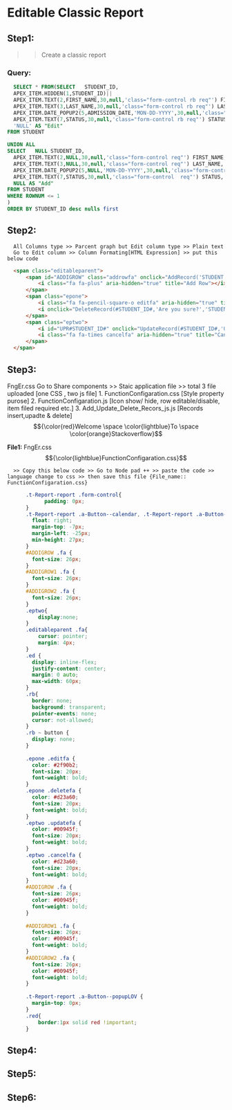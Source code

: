 # Editable Classic Report
## Step1:
  >> Create a classic report
  ### Query:
  ```SQL
    SELECT * FROM(SELECT   STUDENT_ID, 
    APEX_ITEM.HIDDEN(1,STUDENT_ID)||
    APEX_ITEM.TEXT(2,FIRST_NAME,30,null,'class="form-control rb req"') FIRST_NAME, --'30'column-span
    APEX_ITEM.TEXT(3,LAST_NAME,30,null,'class="form-control rb req"') LAST_NAME,  
    APEX_ITEM.DATE_POPUP2(5,ADMISSION_DATE,'MON-DD-YYYY',30,null,'class="form-control rb"') ADMISSION_DATE,
    APEX_ITEM.TEXT(7,STATUS,30,null,'class="form-control rb req"') STATUS,
    'NULL' AS "Edit"
FROM STUDENT

UNION ALL
SELECT   NULL STUDENT_ID, 
    APEX_ITEM.TEXT(2,NULL,30,null,'class="form-control req"') FIRST_NAME, 
    APEX_ITEM.TEXT(3,NULL,30,null,'class="form-control req"') LAST_NAME,  
    APEX_ITEM.DATE_POPUP2(5,NULL,'MON-DD-YYYY',30,null,'class="form-control apex_disabled"') ADMISSION_DATE,
    APEX_ITEM.TEXT(7,STATUS,30,null,'class="form-control  req"') STATUS,
    NULL AS "Add"
FROM STUDENT
WHERE ROWNUM <= 1
)
ORDER BY STUDENT_ID desc nulls first
```      
## Step2: 
      All Columns type >> Parcent graph but Edit column type >> Plain text
      Go to Edit column >> Column Formating[HTML Expression] >> put this below code
  ```html
    <span class="editableparent">
        <span id="ADDIGROW" class="addrowfa" onclick="AddRecord('STUDENT')">
            <i class="fa fa-plus" aria-hidden="true" title="Add Row"></i>
        </span>
        <span class="epone">
            <i class="fa fa-pencil-square-o editfa" aria-hidden="true" title="Edit Row"></i>
            <i onclick="DeleteRecord(#STUDENT_ID#,'Are you sure?','STUDENT')"class="fa fa-trash deletefa" aria-hidden="true" title="Delete Row"></i>
        </span>
        <span class="eptwo">
            <i id="UPR#STUDENT_ID#" onclick="UpdateRecord(#STUDENT_ID#,'UPR#STUDENT_ID#','STUDENT')" class="fa fa-check updatefa" aria-hidden="true" title="Update Row"></i>
            <i class="fa fa-times cancelfa" aria-hidden="true" title="Cancel"></i>
        </span>
    </span>
```
## Step3:
   FngEr.css
    Go to Share components >> Staic application file >> total 3 file uploaded [one CSS , two js file] 
    1. FunctionConfigaration.css [Style property purose]
    2. FunctionConfigaration.js  [Icon show/ hide, row editable/disable, item filed required etc.]
    3. Add_Update_Delete_Recors_js.js [Records insert,upadte & delete]
$${\color{red}Welcome \space \color{lightblue}To \space \color{orange}Stackoverflow}$$

**File1:** FngEr.css
$${\color{lightblue}FunctionConfigaration.css}$$

      >> Copy this below code >> Go to Node pad ++ >> paste the code >> language change to css >> then save this file {File_name:: FunctionConfigaration.css} 
  ```css
        .t-Report-report .form-control{
              padding: 0px;
        }
        .t-Report-report .a-Button--calendar, .t-Report-report .a-Button--colorPicker, .t-Report-report .a-Button--listManager, .t-Report-report .a-Button--popupLOV {
          float: right;
          margin-top: -7px;
          margin-left: -25px;
          min-height: 27px;
        }
        #ADDIGROW .fa {
          font-size: 26px;
        }
        #ADDIGROW1 .fa {
          font-size: 26px;
        }
        #ADDIGROW2 .fa {
          font-size: 26px;
        }
        .eptwo{
            display:none;
        }
        .editableparent .fa{
            cursor: pointer;
            margin: 4px;
        }
        .ed {
          display: inline-flex;
          justify-content: center;
          margin: 0 auto;
          max-width: 60px;
        }
        .rb{
          border: none;
          background: transparent;
          pointer-events: none;
          cursor: not-allowed;
        }
        .rb ~ button {
          display: none;
        }
        
        .epone .editfa {
          color: #2f90b2;
          font-size: 20px;
          font-weight: bold;
        }
        .epone .deletefa {
          color: #d23a60;
          font-size: 20px;
          font-weight: bold;
        }
        .eptwo .updatefa {
          color: #00945f;
          font-size: 20px;
          font-weight: bold;
        }
        .eptwo .cancelfa {
          color: #d23a60;
          font-size: 20px;
          font-weight: bold;
        }
        #ADDIGROW .fa {
          font-size: 26px;
          color: #00945f;
          font-weight: bold;
        }
        
        #ADDIGROW1 .fa {
          font-size: 26px;
          color: #00945f;
          font-weight: bold;
        }
        #ADDIGROW2 .fa {
          font-size: 26px;
          color: #00945f;
          font-weight: bold;
        }
        
        .t-Report-report .a-Button--popupLOV {
          margin-top: 0px;
        }
        .red{
            border:1px solid red !important;
        }
```
    
## Step4:
## Step5:
## Step6:
